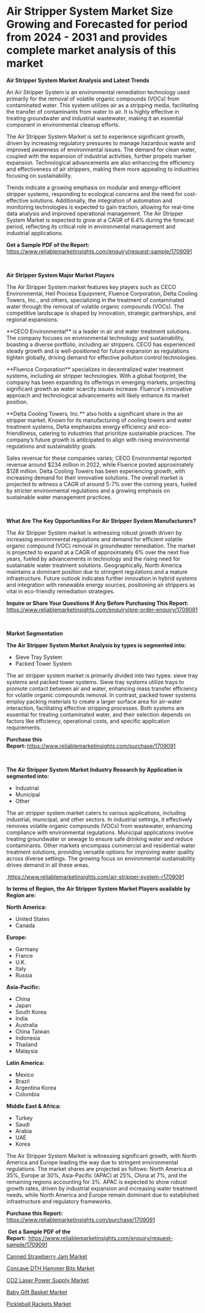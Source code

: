 <p><h1>Air Stripper System Market Size Growing and Forecasted for period from 2024 - 2031 and provides complete market analysis of this market</h1></p><p><strong>Air Stripper System Market Analysis and Latest Trends</strong></p>
<p><p>An Air Stripper System is an environmental remediation technology used primarily for the removal of volatile organic compounds (VOCs) from contaminated water. This system utilizes air as a stripping media, facilitating the transfer of contaminants from water to air. It is highly effective in treating groundwater and industrial wastewater, making it an essential component in environmental cleanup efforts.</p><p>The Air Stripper System Market is set to experience significant growth, driven by increasing regulatory pressures to manage hazardous waste and improved awareness of environmental issues. The demand for clean water, coupled with the expansion of industrial activities, further propels market expansion. Technological advancements are also enhancing the efficiency and effectiveness of air strippers, making them more appealing to industries focusing on sustainability.</p><p>Trends indicate a growing emphasis on modular and energy-efficient stripper systems, responding to ecological concerns and the need for cost-effective solutions. Additionally, the integration of automation and monitoring technologies is expected to gain traction, allowing for real-time data analysis and improved operational management. The Air Stripper System Market is expected to grow at a CAGR of 6.4% during the forecast period, reflecting its critical role in environmental management and industrial applications.</p></p>
<p><strong>Get a Sample PDF of the Report:&nbsp;</strong> <a href="https://www.reliablemarketinsights.com/enquiry/request-sample/1709091?utm_campaign=1565&utm_medium=2&utm_source=Github&utm_content=ia&utm_term=30102024&utm_id=air-stripper-system">https://www.reliablemarketinsights.com/enquiry/request-sample/1709091</a></p>
<p>&nbsp;</p>
<p><strong>Air Stripper System Major Market Players</strong></p>
<p><p>The Air Stripper System market features key players such as CECO Environmental, Heil Process Equipment, Fluence Corporation, Delta Cooling Towers, Inc., and others, specializing in the treatment of contaminated water through the removal of volatile organic compounds (VOCs). The competitive landscape is shaped by innovation, strategic partnerships, and regional expansions.</p><p>**CECO Environmental** is a leader in air and water treatment solutions. The company focuses on environmental technology and sustainability, boasting a diverse portfolio, including air strippers. CECO has experienced steady growth and is well-positioned for future expansion as regulations tighten globally, driving demand for effective pollution control technologies.</p><p>**Fluence Corporation** specializes in decentralized water treatment systems, including air stripper technologies. With a global footprint, the company has been expanding its offerings in emerging markets, projecting significant growth as water scarcity issues increase. Fluence's innovative approach and technological advancements will likely enhance its market position.</p><p>**Delta Cooling Towers, Inc.** also holds a significant share in the air stripper market. Known for its manufacturing of cooling towers and water treatment systems, Delta emphasizes energy efficiency and eco-friendliness, catering to industries that prioritize sustainable practices. The company’s future growth is anticipated to align with rising environmental regulations and sustainability goals.</p><p>Sales revenue for these companies varies; CECO Environmental reported revenue around $234 million in 2022, while Fluence posted approximately $128 million. Delta Cooling Towers has been experiencing growth, with increasing demand for their innovative solutions. The overall market is projected to witness a CAGR of around 5-7% over the coming years, fueled by stricter environmental regulations and a growing emphasis on sustainable water management practices.</p></p>
<p>&nbsp;</p>
<p><strong>What Are The Key Opportunities For Air Stripper System Manufacturers?</strong></p>
<p><p>The Air Stripper System market is witnessing robust growth driven by increasing environmental regulations and demand for efficient volatile organic compound (VOC) removal in groundwater remediation. The market is projected to expand at a CAGR of approximately 6% over the next five years, fueled by advancements in technology and the rising need for sustainable water treatment solutions. Geographically, North America maintains a dominant position due to stringent regulations and a mature infrastructure. Future outlook indicates further innovation in hybrid systems and integration with renewable energy sources, positioning air strippers as vital in eco-friendly remediation strategies.</p></p>
<p><strong>Inquire or Share Your Questions If Any Before Purchasing This Report:</strong> <a href="https://www.reliablemarketinsights.com/enquiry/pre-order-enquiry/1709091?utm_campaign=1565&utm_medium=2&utm_source=Github&utm_content=ia&utm_term=30102024&utm_id=air-stripper-system">https://www.reliablemarketinsights.com/enquiry/pre-order-enquiry/1709091</a></p>
<p>&nbsp;</p>
<p><strong>Market Segmentation</strong></p>
<p><strong>The Air Stripper System Market Analysis by types is segmented into:</strong></p>
<p><ul><li>Sieve Tray System</li><li>Packed Tower System</li></ul></p>
<p><p>The air stripper system market is primarily divided into two types: sieve tray systems and packed tower systems. Sieve tray systems utilize trays to promote contact between air and water, enhancing mass transfer efficiency for volatile organic compounds removal. In contrast, packed tower systems employ packing materials to create a larger surface area for air-water interaction, facilitating effective stripping processes. Both systems are essential for treating contaminated water, and their selection depends on factors like efficiency, operational costs, and specific application requirements.</p></p>
<p><strong>Purchase this Report:&nbsp;</strong><a href="https://www.reliablemarketinsights.com/purchase/1709091?utm_campaign=1565&utm_medium=2&utm_source=Github&utm_content=ia&utm_term=30102024&utm_id=air-stripper-system">https://www.reliablemarketinsights.com/purchase/1709091</a></p>
<p>&nbsp;</p>
<p><strong>The Air Stripper System Market Industry Research by Application is segmented into:</strong></p>
<p><ul><li>Industrial</li><li>Municipal</li><li>Other</li></ul></p>
<p><p>The air stripper system market caters to various applications, including industrial, municipal, and other sectors. In industrial settings, it effectively removes volatile organic compounds (VOCs) from wastewater, enhancing compliance with environmental regulations. Municipal applications involve treating groundwater or sewage to ensure safe drinking water and reduce contaminants. Other markets encompass commercial and residential water treatment solutions, providing versatile options for improving water quality across diverse settings. The growing focus on environmental sustainability drives demand in all these areas.</p></p>
<p><a href="https://www.reliablemarketinsights.com/air-stripper-system-r1709091?utm_campaign=1565&utm_medium=2&utm_source=Github&utm_content=ia&utm_term=30102024&utm_id=air-stripper-system">&nbsp;https://www.reliablemarketinsights.com/air-stripper-system-r1709091</a></p>
<p><strong>In terms of Region, the Air Stripper System Market Players available by Region are:</strong></p>
<p>
    <p> <strong> North America: </strong>
        <ul>
            <li>United States</li>
            <li>Canada</li>
        </ul>
        </p> 
    <p> <strong> Europe: </strong>
        <ul>
            <li>Germany</li>
            <li>France</li>
            <li>U.K.</li>
            <li>Italy</li>
            <li>Russia</li>
        </ul>
        </p> 
    <p> <strong> Asia-Pacific: </strong>
        <ul>
            <li>China</li>
            <li>Japan</li>
            <li>South Korea</li>
            <li>India</li>
            <li>Australia</li>
            <li>China Taiwan</li>
            <li>Indonesia</li>
            <li>Thailand</li>
            <li>Malaysia</li>
        </ul>
        </p> 
    <p> <strong> Latin America: </strong>
        <ul>
            <li>Mexico</li>
            <li>Brazil</li>
            <li>Argentina Korea</li>
            <li>Colombia</li>
        </ul>
        </p> 
    <p> <strong> Middle East & Africa: </strong>
        <ul>
            <li>Turkey</li>
            <li>Saudi</li>
            <li>Arabia</li>
            <li>UAE</li>
            <li>Korea</li>
        </ul>
    </p>
    </p>
<p><p>The Air Stripper System Market is witnessing significant growth, with North America and Europe leading the way due to stringent environmental regulations. The market shares are projected as follows: North America at 35%, Europe at 30%, Asia-Pacific (APAC) at 25%, China at 7%, and the remaining regions accounting for 3%. APAC is expected to show robust growth rates, driven by industrial expansion and increasing water treatment needs, while North America and Europe remain dominant due to established infrastructure and regulatory frameworks.</p></p>
<p><strong>Purchase this Report: </strong><a href="https://www.reliablemarketinsights.com/purchase/1709091?utm_campaign=1565&utm_medium=2&utm_source=Github&utm_content=ia&utm_term=30102024&utm_id=air-stripper-system">https://www.reliablemarketinsights.com/purchase/1709091</a></p>
<p>&nbsp;<strong>Get a Sample PDF of the Report:&nbsp;&nbsp;</strong><a href="https://www.reliablemarketinsights.com/enquiry/request-sample/1709091?utm_campaign=1565&utm_medium=2&utm_source=Github&utm_content=ia&utm_term=30102024&utm_id=air-stripper-system">https://www.reliablemarketinsights.com/enquiry/request-sample/1709091</a></p>
<p><strong></strong></p>
<p><p><a href="https://www.linkedin.com/pulse/canned-strawberry-jam-market-shifts-strategic-analysis-jfode?utm_campaign=1565&utm_medium=2&utm_source=Github&utm_content=ia&utm_term=30102024&utm_id=air-stripper-system">Canned Strawberry Jam Market</a></p><p><a href="https://issuu.com/reportprime-2/docs/concave-dth-hammer-bits-market-size_ba300419102b35?utm_campaign=1565&utm_medium=2&utm_source=Github&utm_content=ia&utm_term=30102024&utm_id=air-stripper-system">Concave DTH Hammer Bits Market</a></p><p><a href="https://www.linkedin.com/pulse/key-drivers-co2-laser-power-supply-market-trends-future-outlook-kdyjc?utm_campaign=1565&utm_medium=2&utm_source=Github&utm_content=ia&utm_term=30102024&utm_id=air-stripper-system">CO2 Laser Power Supply Market</a></p><p><a href="https://www.linkedin.com/pulse/baby-gift-basket-market-pulse-102-expansion-blueprint-2024-2031-xozoe?utm_campaign=1565&utm_medium=2&utm_source=Github&utm_content=ia&utm_term=30102024&utm_id=air-stripper-system">Baby Gift Basket Market</a></p><p><a href="https://www.linkedin.com/pulse/exploring-pickleball-rackets-market-strategic-insights-growth-8re9e?utm_campaign=1565&utm_medium=2&utm_source=Github&utm_content=ia&utm_term=30102024&utm_id=air-stripper-system">Pickleball Rackets Market</a></p></p>